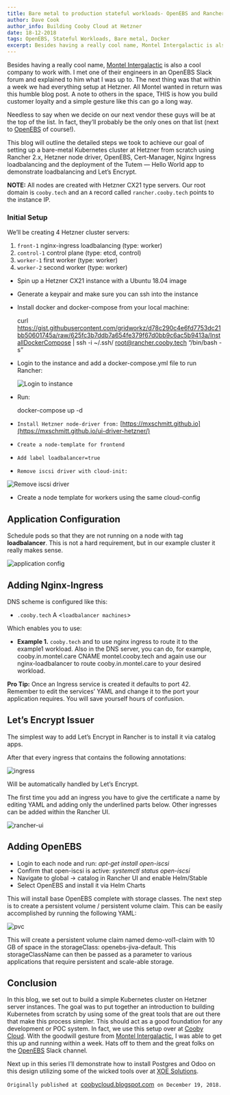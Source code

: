 ```yaml
---
title: Bare metal to production stateful workloads- OpenEBS and Rancher 2.x
author: Dave Cook
author_info: Building Cooby Cloud at Hetzner
date: 18-12-2018
tags: OpenEBS, Stateful Workloads, Bare metal, Docker
excerpt: Besides having a really cool name, Montel Intergalactic is also a cool company to work with. I met one of their engineers in an OpenEBS Slack forum and explained to him what I was up to
---
```


Besides having a really cool name, [Montel Intergalactic](https://www.montel.fi/index.en.html) is also a cool company to work with. I met one of their engineers in an OpenEBS Slack forum and explained to him what I was up to. The next thing was that within a week we had everything setup at Hetzner. All Montel wanted in return was this humble blog post. A note to others in the space, THIS is how you build customer loyalty and a simple gesture like this can go a long way.

Needless to say when we decide on our next vendor these guys will be at the top of the list. In fact, they’ll probably be the only ones on that list (next to [OpenEBS](https://www.openebs.io/?__hstc=216392137.052f484bfa6105a863fd21af0f05de61.1579868893254.1579868893254.1579868893254.1&amp;__hssc=216392137.1.1579868893255&amp;__hsfp=3765904294) of course!).

This blog will outline the detailed steps we took to achieve our goal of setting up a bare-metal Kubernetes cluster at Hetzner from scratch using Rancher 2.x, Hetzner node driver, OpenEBS, Cert-Manager, Nginx Ingress loadbalancing and the deployment of the Tutem — Hello World app to demonstrate loadbalancing and Let’s Encrypt.

**NOTE:** All nodes are created with Hetzner CX21 type servers. Our root domain is `cooby.tech` and an `A` record called `rancher.cooby.tech` points to the instance IP.

### Initial Setup

We’ll be creating 4 Hetzner cluster servers:

1. `front-1` nginx-ingress loadbalancing (type: worker)
2. `control-1` control plane (type: etcd, control)
3. `worker-1` first worker (type: worker)
4. `worker-2` second worker (type: worker)

- Spin up a Hetzner CX21 instance with a Ubuntu 18.04 image
- Generate a keypair and make sure you can ssh into the instance
- Install docker and docker-compose from your local machine:

    curl https://gist.githubusercontent.com/gridworkz/d78c290c4e6fd7753dc21bb50601745a/raw/625fc3b7ddb7a654fe379f67d0bb9c6ac5b9413a/InstallDockerCompose | ssh -i ~/.ssh/<privkey> root@rancher.cooby.tech
    “/bin/bash -s”

- Login to the instance and add a docker-compose.yml file to run Rancher:

    ![Login to instance](/public/images/blog/login-to-instance.png)

- Run:

    docker-compose up -d

- `Install Hetzner node-driver from:` [https://mxschmitt.github.io](https://mxschmitt.github.io/ui-driver-hetzner/)
- `Create a node-template for frontend`
- `Add label loadbalancer=true`
- `Remove iscsi driver with cloud-init:`

![Remove iscsi driver](/public/images/blog/remove-iscsi-driver.png)
- Create a node template for workers using the same cloud-config

## Application Configuration

Schedule pods so that they are not running on a node with tag **loadbalancer**. This is not a hard requirement, but in our example cluster it really makes sense.

![application config](/public/images/blog/application-config.png)

## Adding Nginx-Ingress

DNS scheme is configured like this:

- `.cooby.tech` A <`loadbalancer machines`>

Which enables you to use:

- **Example 1.** `cooby.tech` and to use nginx ingress to route it to the example1 workload. Also in the DNS server, you can do, for example, cooby.in.montel.care CNAME montel.cooby.tech and again use our nginx-loadbalancer to route cooby.in.montel.care to your desired workload.

**Pro Tip:** Once an Ingress service is created it defaults to port 42. Remember to edit the services’ YAML and change it to the port your application requires. You will save yourself hours of confusion.

## Let’s Encrypt Issuer

The simplest way to add Let’s Encrypt in Rancher is to install it via catalog apps.

After that every ingress that contains the following annotations:

![ingress](/public/images/blog/ingress.png)

Will be automatically handled by Let’s Encrypt.

The first time you add an ingress you have to give the certificate a name by editing YAML and adding only the underlined parts below. Other ingresses can be added within the Rancher UI.

![rancher-ui](/public/images/blog/rancher-ui.png)

## Adding OpenEBS

- Login to each node and run: *apt-get install open-iscsi*
- Confirm that open-iscsi is active: *systemctl status open-iscsi*
- Navigate to global -> catalog in Rancher UI and enable Helm/Stable
- Select OpenEBS and install it via Helm Charts

This will install base OpenEBS complete with storage classes. The next step is to create a persistent volume / persistent volume claim. This can be easily accomplished by running the following YAML:

![pvc](/public/images/blog/pvc.png)

This will create a persistent volume claim named demo-vol1-claim with 10 GB of space in the storageClass: openebs-jiva-default. This storageClassName can then be passed as a parameter to various applications that require persistent and scale-able storage.

## Conclusion

In this blog, we set out to build a simple Kubernetes cluster on Hetzner server instances. The goal was to put together an introduction to building Kubernetes from scratch by using some of the great tools that are out there that make this process simpler. This should act as a good foundation for any development or POC system. In fact, we use this setup over at [Cooby Cloud](http://cooby.io/). With the goodwill gesture from [Montel Intergalactic](https://www.montel.fi/index.en.html), I was able to get this up and running within a week. Hats off to them and the great folks on the [OpenEBS](https://www.openebs.io/?__hstc=216392137.052f484bfa6105a863fd21af0f05de61.1579868893254.1579868893254.1579868893254.1&amp;__hssc=216392137.1.1579868893255&amp;__hsfp=3765904294) Slack channel.

Next up in this series I’ll demonstrate how to install Postgres and Odoo on this design utilizing some of the wicked tools over at [XOE Solutions](https://xoe.solutions/).

`Originally published at `[coobycloud.blogspot.com](https://coobycloud.blogspot.com/)` on December 19, 2018.`
